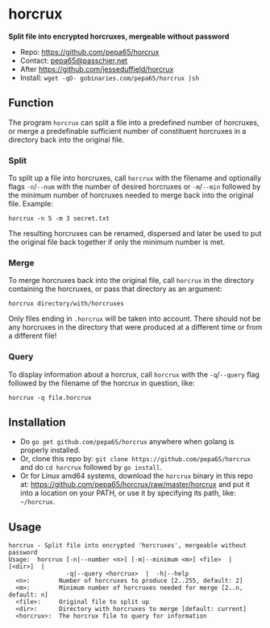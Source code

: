 # horcrux
**Split file into encrypted horcruxes, mergeable without password**

* Repo: https://github.com/pepa65/horcrux
* Contact: pepa65@passchier.net
* After https://github.com/jesseduffield/horcrux
* Install: `wget -qO- gobinaries.com/pepa65/horcrux |sh`

## Function
The program `horcrux` can split a file into a predefined number of horcruxes,
or merge a predefinable sufficient number of constituent horcruxes in a
directory back into the original file.

### Split
To split up a file into horcruxes, call `horcrux` with the filename and
optionally flags `-n`/`--num` with the number of desired horcruxes or
`-m`/`--min` followed by the minimum number of horcruxes needed to merge back
into the original file. Example:

`horcrux -n 5 -m 3 secret.txt`

The resulting horcruxes can be renamed, dispersed and later be used to put the
original file back together if only the minimum number is met.

### Merge
To merge horcruxes back into the original file, call `horcrux` in the
directory containing the horcruxes, or pass that directory as an argument:

`horcrux directory/with/horcruxes`

Only files ending in `.horcrux` will be taken into account. There should not be
any horcruxes in the directory that were produced at a different time or from a
different file!

### Query
To display information about a horcrux, call `horcrux` with the `-q`/`--query`
flag followed by the filename of the horcrux in question, like:

`horcrux -q file.horcrux`

## Installation
- Do `go get github.com/pepa65/horcrux` anywhere when golang is properly
installed.
- Or, clone this repo by: `git clone https://github.com/pepa65/horcrux`
and do `cd horcrux` followed by `go install`.
- Or for Linux amd64 systems, download the `horcrux` binary in this repo at:
https://github.com/pepa65/horcrux/raw/master/horcrux and put it into a location
on your PATH, or use it by specifying its path, like: `~/horcrux`.

## Usage
```
horcrux - Split file into encrypted 'horcruxes', mergeable without password
Usage:  horcrux [-n|--number <n>] [-m|--minimum <m>] <file>  |  [<dir>]  |
                -q|--query <horcrux>  |  -h|--help
  <n>:        Number of horcruxes to produce [2..255, default: 2]
  <m>:        Minimum number of horcruxes needed for merge [2..n, default: n]
  <file>:     Original file to split up
  <dir>:      Directory with horcruxes to merge [default: current]
  <horcrux>:  The horcrux file to query for information
```
